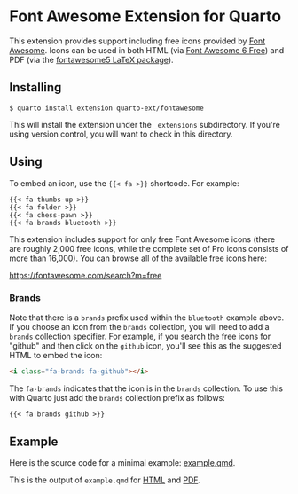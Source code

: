 # Font Awesome Extension for Quarto

This extension provides support including free icons provided by [Font Awesome](https://fontawesome.com). Icons can be used in both HTML (via [Font Awesome 6 Free](https://fontawesome.com/search?m=free)) and PDF (via the [fontawesome5 LaTeX package](https://ctan.org/pkg/fontawesome5?lang=en)).

## Installing

```
$ quarto install extension quarto-ext/fontawesome
```

This will install the extension under the `_extensions` subdirectory.
If you're using version control, you will want to check in this directory.

## Using

To embed an icon, use the `{{< fa >}}` shortcode. For example:

```
{{< fa thumbs-up >}} 
{{< fa folder >}}
{{< fa chess-pawn >}}
{{< fa brands bluetooth >}}
```

This extension includes support for only free Font Awesome icons (there are roughly 2,000 free icons, while the complete set of Pro icons consists of more than 16,000). You can browse all of the available free icons here:

<https://fontawesome.com/search?m=free>

### Brands

Note that there is a `brands` prefix used within the `bluetooth` example above. If you choose an icon from the `brands` collection, you will need to add a `brands` collection specifier. For example, if you search the free icons for "github" and then click on the `github` icon, you'll see this as the suggested HTML to embed the icon:

```html
<i class="fa-brands fa-github"></i>
```

The `fa-brands` indicates that the icon is in the `brands` collection. To use this with Quarto just add the `brands` collection prefix as follows:

```default
{{< fa brands github >}}
```

## Example

Here is the source code for a minimal example: [example.qmd](example.qmd).

This is the output of `example.qmd` for [HTML](https://quarto-ext.github.io/fontawesome/) and [PDF](https://quarto-ext.github.io/fontawesome/example.pdf).

